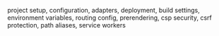 project setup, configuration, adapters, deployment, build settings, environment variables, routing config, prerendering, csp security, csrf protection, path aliases, service workers